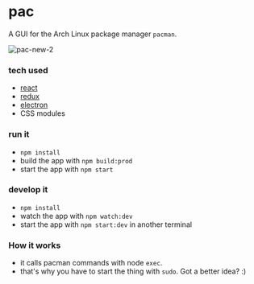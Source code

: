 # pac
A GUI for the Arch Linux package manager `pacman`.

![pac-new-2](https://cloud.githubusercontent.com/assets/3755413/12868021/148a9808-ccfd-11e5-8807-c5c8d9f74f6d.png)

### tech used
- [react](https://facebook.github.io/react)
- [redux](https://github.com/gaearon/redux)
- [electron](http://electron.atom.io/)
- CSS modules

### run it
- `npm install`
- build the app with `npm build:prod`
- start the app with `npm start`

### develop it
- `npm install`
- watch the app with `npm watch:dev`
- start the app with `npm start:dev` in another terminal

### How it works
- it calls pacman commands with node `exec`.
- that's why you have to start the thing with `sudo`. Got a better idea? :)


